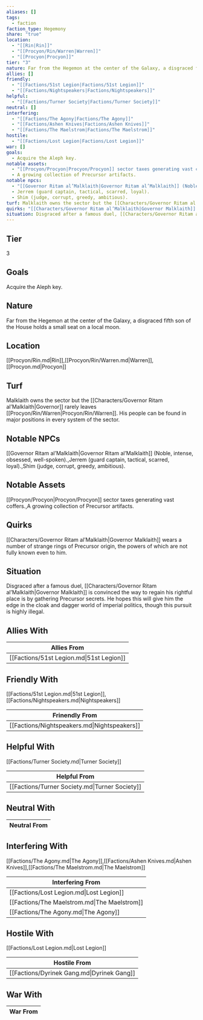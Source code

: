 ```yaml
---
aliases: []
tags:
  - faction
faction_type: Hegemony
share: "true"
location:
  - "[[Rin|Rin]]"
  - "[[Procyon/Rin/Warren|Warren]]"
  - "[[Procyon|Procyon]]"
tier: "3"
nature: Far from the Hegemon at the center of the Galaxy, a disgraced fifth son of the House holds a small seat on a local moon.
allies: []
friendly:
  - "[[Factions/51st Legion|Factions/51st Legion]]"
  - "[[Factions/Nightspeakers|Factions/Nightspeakers]]"
helpful:
  - "[[Factions/Turner Society|Factions/Turner Society]]"
neutral: []
interfering:
  - "[[Factions/The Agony|Factions/The Agony]]"
  - "[[Factions/Ashen Knives|Factions/Ashen Knives]]"
  - "[[Factions/The Maelstrom|Factions/The Maelstrom]]"
hostile:
  - "[[Factions/Lost Legion|Factions/Lost Legion]]"
war: []
goals:
  - Acquire the Aleph key.
notable assets:
  - "[[Procyon/Procyon|Procyon/Procyon]] sector taxes generating vast coffers."
  - A growing collection of Precursor artifacts.
notable npcs:
  - "[[Governor Ritam al’Malklaith|Governor Ritam al’Malklaith]] (Noble, intense, obsessed, well-spoken)."
  - Jerrem (guard captain, tactical, scarred, loyal).
  - Shim (judge, corrupt, greedy, ambitious).
turf: Malklaith owns the sector but the [[Characters/Governor Ritam al’Malklaith|Governor]] rarely leaves [[Procyon/Rin/Warren|Procyon/Rin/Warren]]. His people can be found in major positions in every system of the sector.
quirks: "[[Characters/Governor Ritam al’Malklaith|Governor Malklaith]] wears a number of strange rings of Precursor origin, the powers of which are not fully known even to him."
situation: Disgraced after a famous duel, [[Characters/Governor Ritam al’Malklaith|Governor Malklaith]] is convinced the way to regain his rightful place is by gathering Precursor secrets. He hopes this will give him the edge in the cloak and dagger world of imperial politics, though this pursuit is highly illegal.
---
```

## Tier

3

## Goals

Acquire the Aleph key.

## Nature

Far from the Hegemon at the center of the Galaxy, a disgraced fifth son of the House holds a small seat on a local moon.

## Location

[[Procyon/Rin.md|Rin]],[[Procyon/Rin/Warren.md|Warren]],[[Procyon.md|Procyon]]

## Turf

Malklaith owns the sector but the [[Characters/Governor Ritam al’Malklaith|Governor]] rarely leaves [[Procyon/Rin/Warren|Procyon/Rin/Warren]]. His people can be found in major positions in every system of the sector.

## Notable NPCs

[[Governor Ritam al’Malklaith|Governor Ritam al’Malklaith]] (Noble, intense, obsessed, well-spoken).,Jerrem (guard captain, tactical, scarred, loyal).,Shim (judge, corrupt, greedy, ambitious).

## Notable Assets

[[Procyon/Procyon|Procyon/Procyon]] sector taxes generating vast coffers.,A growing collection of Precursor artifacts.

## Quirks

[[Characters/Governor Ritam al’Malklaith|Governor Malklaith]] wears a number of strange rings of Precursor origin, the powers of which are not fully known even to him.

## Situation

Disgraced after a famous duel, [[Characters/Governor Ritam al’Malklaith|Governor Malklaith]] is convinced the way to regain his rightful place is by gathering Precursor secrets. He hopes this will give him the edge in the cloak and dagger world of imperial politics, though this pursuit is highly illegal.

## Allies With



| Allies From                              |
| ---------------------------------------- |
| [[Factions/51st Legion.md\|51st Legion]] |


## Friendly With

[[Factions/51st Legion.md|51st Legion]],[[Factions/Nightspeakers.md|Nightspeakers]]

| Frinendly From                               |
| -------------------------------------------- |
| [[Factions/Nightspeakers.md\|Nightspeakers]] |


## Helpful With

[[Factions/Turner Society.md|Turner Society]]

| Helpful From                                   |
| ---------------------------------------------- |
| [[Factions/Turner Society.md\|Turner Society]] |


## Neutral With




| Neutral From |
| ------------ |



## Interfering With

[[Factions/The Agony.md|The Agony]],[[Factions/Ashen Knives.md|Ashen Knives]],[[Factions/The Maelstrom.md|The Maelstrom]]


| Interfering From                             |
| -------------------------------------------- |
| [[Factions/Lost Legion.md\|Lost Legion]]     |
| [[Factions/The Maelstrom.md\|The Maelstrom]] |
| [[Factions/The Agony.md\|The Agony]]         |



## Hostile With

[[Factions/Lost Legion.md|Lost Legion]]


| Hostile From                               |
| ------------------------------------------ |
| [[Factions/Dyrinek Gang.md\|Dyrinek Gang]] |



## War With



| War From |
| -------- |

